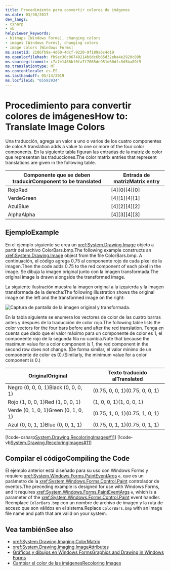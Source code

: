 ```yaml
---
title: Procedimiento para convertir colores de imágenes
ms.date: 03/30/2017
dev_langs:
- csharp
- vb
helpviewer_keywords:
- bitmaps [Windows Forms], changing colors
- images [Windows Forms], changing colors
- image colors [Windows Forms]
ms.assetid: 2106fb9a-4d60-4dcf-9220-9f189a6c4d19
ms.openlocfilehash: fb9ec30c06740214b8dc6b65d32eba4e2920c89b
ms.sourcegitcommit: c7a7e1468bf0fa7f7065de951d60dfc8d5ba89f5
ms.translationtype: MT
ms.contentlocale: es-ES
ms.lasthandoff: 05/14/2019
ms.locfileid: "65592934"
---
```

# <a name="how-to-translate-image-colors"></a><span data-ttu-id="f0bc3-102">Procedimiento para convertir colores de imágenes</span><span class="sxs-lookup"><span data-stu-id="f0bc3-102">How to: Translate Image Colors</span></span>
<span data-ttu-id="f0bc3-103">Una traducción, agrega un valor a uno o varios de los cuatro componentes de color.</span><span class="sxs-lookup"><span data-stu-id="f0bc3-103">A translation adds a value to one or more of the four color components.</span></span> <span data-ttu-id="f0bc3-104">En la siguiente tabla figuran las entradas de la matriz de color que representan las traducciones.</span><span class="sxs-lookup"><span data-stu-id="f0bc3-104">The color matrix entries that represent translations are given in the following table.</span></span>  
  
|<span data-ttu-id="f0bc3-105">Componente que se deben traducir</span><span class="sxs-lookup"><span data-stu-id="f0bc3-105">Component to be translated</span></span>|<span data-ttu-id="f0bc3-106">Entrada de matriz</span><span class="sxs-lookup"><span data-stu-id="f0bc3-106">Matrix entry</span></span>|  
|--------------------------------|------------------|  
|<span data-ttu-id="f0bc3-107">Rojo</span><span class="sxs-lookup"><span data-stu-id="f0bc3-107">Red</span></span>|<span data-ttu-id="f0bc3-108">[4][0]</span><span class="sxs-lookup"><span data-stu-id="f0bc3-108">[4][0]</span></span>|  
|<span data-ttu-id="f0bc3-109">Verde</span><span class="sxs-lookup"><span data-stu-id="f0bc3-109">Green</span></span>|<span data-ttu-id="f0bc3-110">[4][1]</span><span class="sxs-lookup"><span data-stu-id="f0bc3-110">[4][1]</span></span>|  
|<span data-ttu-id="f0bc3-111">Azul</span><span class="sxs-lookup"><span data-stu-id="f0bc3-111">Blue</span></span>|<span data-ttu-id="f0bc3-112">[4][2]</span><span class="sxs-lookup"><span data-stu-id="f0bc3-112">[4][2]</span></span>|  
|<span data-ttu-id="f0bc3-113">Alpha</span><span class="sxs-lookup"><span data-stu-id="f0bc3-113">Alpha</span></span>|<span data-ttu-id="f0bc3-114">[4][3]</span><span class="sxs-lookup"><span data-stu-id="f0bc3-114">[4][3]</span></span>|  
  
## <a name="example"></a><span data-ttu-id="f0bc3-115">Ejemplo</span><span class="sxs-lookup"><span data-stu-id="f0bc3-115">Example</span></span>  
 <span data-ttu-id="f0bc3-116">En el ejemplo siguiente se crea un <xref:System.Drawing.Image> objeto a partir del archivo ColorBars.bmp.</span><span class="sxs-lookup"><span data-stu-id="f0bc3-116">The following example constructs an <xref:System.Drawing.Image> object from the file ColorBars.bmp.</span></span> <span data-ttu-id="f0bc3-117">A continuación, el código agrega 0,75 al componente rojo de cada píxel de la imagen.</span><span class="sxs-lookup"><span data-stu-id="f0bc3-117">Then the code adds 0.75 to the red component of each pixel in the image.</span></span> <span data-ttu-id="f0bc3-118">Se dibuja la imagen original junto con la imagen transformada.</span><span class="sxs-lookup"><span data-stu-id="f0bc3-118">The original image is drawn alongside the transformed image.</span></span>  
  
 <span data-ttu-id="f0bc3-119">La siguiente ilustración muestra la imagen original a la izquierda y la imagen transformada de la derecha:</span><span class="sxs-lookup"><span data-stu-id="f0bc3-119">The following illustration shows the original image on the left and the transformed image on the right:</span></span>  
  
 ![Captura de pantalla de la imagen original y transformada.](./media/how-to-translate-image-colors/original-image-translate-colors.png)  
  
 <span data-ttu-id="f0bc3-121">En la tabla siguiente se enumera los vectores de color de las cuatro barras antes y después de la traducción de color rojo.</span><span class="sxs-lookup"><span data-stu-id="f0bc3-121">The following table lists the color vectors for the four bars before and after the red translation.</span></span> <span data-ttu-id="f0bc3-122">Tenga en cuenta que dado que el valor máximo para un componente de color es 1, el componente rojo de la segunda fila no cambia.</span><span class="sxs-lookup"><span data-stu-id="f0bc3-122">Note that because the maximum value for a color component is 1, the red component in the second row does not change.</span></span> <span data-ttu-id="f0bc3-123">(De forma similar, el valor mínimo de un componente de color es 0).</span><span class="sxs-lookup"><span data-stu-id="f0bc3-123">(Similarly, the minimum value for a color component is 0.)</span></span>  
  
|<span data-ttu-id="f0bc3-124">Original</span><span class="sxs-lookup"><span data-stu-id="f0bc3-124">Original</span></span>|<span data-ttu-id="f0bc3-125">Texto traducido al</span><span class="sxs-lookup"><span data-stu-id="f0bc3-125">Translated</span></span>|  
|--------------|----------------|  
|<span data-ttu-id="f0bc3-126">Negro (0, 0, 0, 1)</span><span class="sxs-lookup"><span data-stu-id="f0bc3-126">Black (0, 0, 0, 1)</span></span>|<span data-ttu-id="f0bc3-127">(0.75, 0, 0, 1)</span><span class="sxs-lookup"><span data-stu-id="f0bc3-127">(0.75, 0, 0, 1)</span></span>|  
|<span data-ttu-id="f0bc3-128">Rojo (1, 0, 0, 1)</span><span class="sxs-lookup"><span data-stu-id="f0bc3-128">Red (1, 0, 0, 1)</span></span>|<span data-ttu-id="f0bc3-129">(1, 0, 0, 1)</span><span class="sxs-lookup"><span data-stu-id="f0bc3-129">(1, 0, 0, 1)</span></span>|  
|<span data-ttu-id="f0bc3-130">Verde (0, 1, 0, 1)</span><span class="sxs-lookup"><span data-stu-id="f0bc3-130">Green (0, 1, 0, 1)</span></span>|<span data-ttu-id="f0bc3-131">(0.75, 1, 0, 1)</span><span class="sxs-lookup"><span data-stu-id="f0bc3-131">(0.75, 1, 0, 1)</span></span>|  
|<span data-ttu-id="f0bc3-132">Azul (0, 0, 1, 1)</span><span class="sxs-lookup"><span data-stu-id="f0bc3-132">Blue (0, 0, 1, 1)</span></span>|<span data-ttu-id="f0bc3-133">(0.75, 0, 1, 1)</span><span class="sxs-lookup"><span data-stu-id="f0bc3-133">(0.75, 0, 1, 1)</span></span>|  
  
 [!code-csharp[System.Drawing.RecoloringImages#11](~/samples/snippets/csharp/VS_Snippets_Winforms/System.Drawing.RecoloringImages/CS/Class1.cs#11)]
 [!code-vb[System.Drawing.RecoloringImages#11](~/samples/snippets/visualbasic/VS_Snippets_Winforms/System.Drawing.RecoloringImages/VB/Class1.vb#11)]  
  
## <a name="compiling-the-code"></a><span data-ttu-id="f0bc3-134">Compilar el código</span><span class="sxs-lookup"><span data-stu-id="f0bc3-134">Compiling the Code</span></span>  
 <span data-ttu-id="f0bc3-135">El ejemplo anterior está diseñado para su uso con Windows Forms y requiere <xref:System.Windows.Forms.PaintEventArgs> `e`, que es un parámetro de la <xref:System.Windows.Forms.Control.Paint> controlador de eventos.</span><span class="sxs-lookup"><span data-stu-id="f0bc3-135">The preceding example is designed for use with Windows Forms, and it requires <xref:System.Windows.Forms.PaintEventArgs> `e`, which is a parameter of the <xref:System.Windows.Forms.Control.Paint> event handler.</span></span> <span data-ttu-id="f0bc3-136">Reemplace `ColorBars.bmp` con un nombre de archivo de imagen y la ruta de acceso que son válidos en el sistema.</span><span class="sxs-lookup"><span data-stu-id="f0bc3-136">Replace `ColorBars.bmp` with an image file name and path that are valid on your system.</span></span>  
  
## <a name="see-also"></a><span data-ttu-id="f0bc3-137">Vea también</span><span class="sxs-lookup"><span data-stu-id="f0bc3-137">See also</span></span>

- <xref:System.Drawing.Imaging.ColorMatrix>
- <xref:System.Drawing.Imaging.ImageAttributes>
- [<span data-ttu-id="f0bc3-138">Gráficos y dibujos en Windows Forms</span><span class="sxs-lookup"><span data-stu-id="f0bc3-138">Graphics and Drawing in Windows Forms</span></span>](graphics-and-drawing-in-windows-forms.md)
- [<span data-ttu-id="f0bc3-139">Cambiar el color de las imágenes</span><span class="sxs-lookup"><span data-stu-id="f0bc3-139">Recoloring Images</span></span>](recoloring-images.md)
